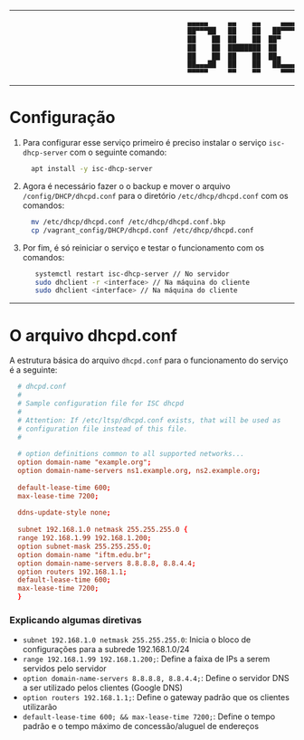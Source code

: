 ----------------

```bash
                                            ▄▄▄▄▄     ▄▄    ▄▄     ▄▄▄▄   ▄▄▄▄▄▄   
                                            ██▀▀▀██   ██    ██   ██▀▀▀▀█  ██▀▀▀▀█▄ 
                                            ██    ██  ██    ██  ██▀       ██    ██ 
                                            ██    ██  ████████  ██        ██████▀  
                                            ██    ██  ██    ██  ██▄       ██       
                                            ██▄▄▄██   ██    ██   ██▄▄▄▄█  ██       
                                            ▀▀▀▀▀     ▀▀    ▀▀     ▀▀▀▀   ▀▀ 

```
--------------

# Configuração

 1. Para configurar esse serviço primeiro é preciso instalar o serviço `isc-dhcp-server` com o seguinte comando:
    
    ```bash
      apt install -y isc-dhcp-server
    ```

2. Agora é necessário fazer o o backup e mover o arquivo `/config/DHCP/dhcpd.conf` para o diretório `/etc/dhcp/dhcpd.conf` com os comandos:
    
    ```bash
      mv /etc/dhcp/dhcpd.conf /etc/dhcp/dhcpd.conf.bkp
      cp /vagrant_config/DHCP/dhcpd.conf /etc/dhcp/dhcpd.conf
    ```

3. Por fim, é só reiniciar o serviço e testar o funcionamento com os comandos:

    ```bash
       systemctl restart isc-dhcp-server // No servidor
       sudo dhclient -r <interface> // Na máquina do cliente
       sudo dhclient <interface> // Na máquina do cliente
    ```
-----------
# O arquivo dhcpd.conf

A estrutura básica do arquivo `dhcpd.conf` para o funcionamento do serviço é a seguinte:

```conf
  # dhcpd.conf
  #
  # Sample configuration file for ISC dhcpd
  #
  # Attention: If /etc/ltsp/dhcpd.conf exists, that will be used as
  # configuration file instead of this file.
  #
  
  # option definitions common to all supported networks...
  option domain-name "example.org";
  option domain-name-servers ns1.example.org, ns2.example.org;
  
  default-lease-time 600;
  max-lease-time 7200;
  
  ddns-update-style none;
  
  subnet 192.168.1.0 netmask 255.255.255.0 {
  range 192.168.1.99 192.168.1.200;
  option subnet-mask 255.255.255.0;
  option domain-name "iftm.edu.br";
  option domain-name-servers 8.8.8.8, 8.8.4.4;
  option routers 192.168.1.1;
  default-lease-time 600;
  max-lease-time 7200;
  }
```

### Explicando algumas diretivas

- `subnet 192.168.1.0 netmask 255.255.255.0`:  Inicia o bloco de configurações para a subrede 192.168.1.0/24
- `range 192.168.1.99 192.168.1.200;`: Define a faixa de IPs a serem servidos pelo servidor
- `option domain-name-servers 8.8.8.8, 8.8.4.4;`: Define o servidor DNS a ser utilizado pelos clientes (Google DNS)
- `option routers 192.168.1.1;`: Define o gateway padrão que os clientes utilizarão
- `default-lease-time 600; && max-lease-time 7200;`: Define o tempo padrão e o tempo máximo de concessão/aluguel de endereços
